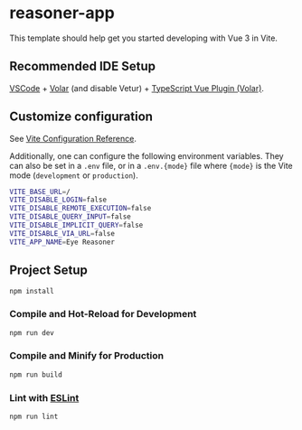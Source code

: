 # reasoner-app

This template should help get you started developing with Vue 3 in Vite.

## Recommended IDE Setup

[VSCode](https://code.visualstudio.com/) + [Volar](https://marketplace.visualstudio.com/items?itemName=Vue.volar) (and disable Vetur) + [TypeScript Vue Plugin (Volar)](https://marketplace.visualstudio.com/items?itemName=Vue.vscode-typescript-vue-plugin).

## Customize configuration

See [Vite Configuration Reference](https://vitejs.dev/config/).

Additionally, one can configure the following environment variables. They can also be set in a `.env` file, or in a `.env.{mode}` file where `{mode}` is the Vite mode (`development` or `production`).

```sh
VITE_BASE_URL=/
VITE_DISABLE_LOGIN=false
VITE_DISABLE_REMOTE_EXECUTION=false
VITE_DISABLE_QUERY_INPUT=false
VITE_DISABLE_IMPLICIT_QUERY=false
VITE_DISABLE_VIA_URL=false
VITE_APP_NAME=Eye Reasoner
```

## Project Setup

```sh
npm install
```

### Compile and Hot-Reload for Development

```sh
npm run dev
```

### Compile and Minify for Production

```sh
npm run build
```

### Lint with [ESLint](https://eslint.org/)

```sh
npm run lint
```

